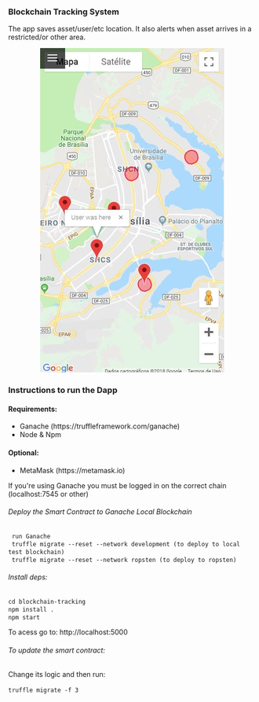 ### Blockchain Tracking System

<p>The app saves asset/user/etc location. It also alerts when asset arrives in a restricted/or other area. </p>

<div style="text-align: center;"><img src="https://github.com/vieiralc/blockchain-tracking/blob/master/img/capture.JPG" alt="capture"/></div>

### Instructions to run the Dapp

#### Requirements:

<ul>
  <li> Ganache (https://truffleframework.com/ganache) </li>
  <li> Node & Npm </li>
</ul>

#### Optional:
<ul>
  <li> MetaMask (https://metamask.io) </li>
</ul>

<p> If you're using Ganache you must be logged in on the correct chain (localhost:7545 or other) </p>

###### Deploy the Smart Contract to Ganache Local Blockchain

```
 run Ganache
 truffle migrate --reset --network development (to deploy to local test blockchain)
 truffle migrate --reset --network ropsten (to deploy to ropsten)
```

###### Install deps:

```
cd blockchain-tracking
npm install .
npm start
```

To acess go to: http://localhost:5000

###### To update the smart contract:
<p>Change its logic and then run:</p>
 
 `truffle migrate -f 3`
